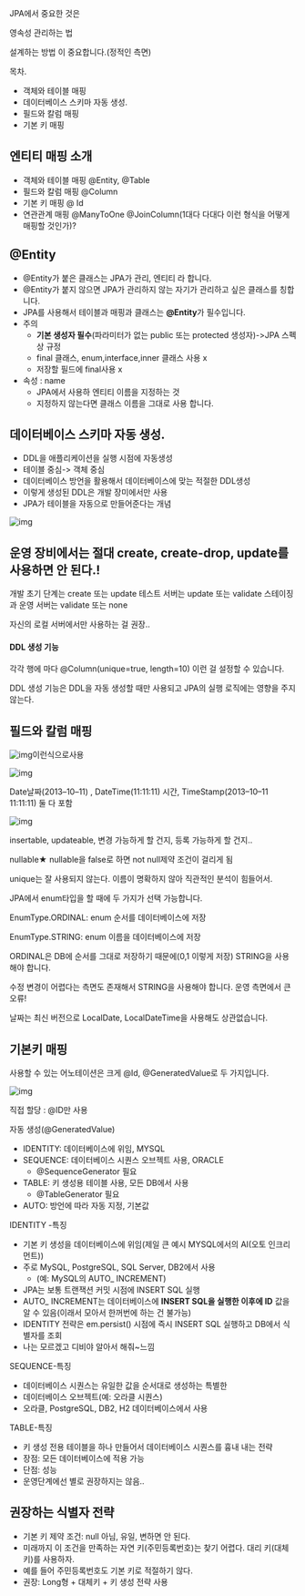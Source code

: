 JPA에서 중요한 것은 

영속성 관리하는 법

설계하는 방법 이 중요합니다.(정적인 측면)



목차.

- 객체와 테이블 매핑
- 데이터베이스 스키마 자동 생성.
- 필드와 칼럼 매핑
- 기본 키 매핑



## 엔티티 매핑 소개

- 객체와 테이블 매핑 @Entity, @Table
- 필드와 칼럼 매핑 @Column
- 기본 키 매핑 @ Id
- 연관관계 매핑 @ManyToOne @JoinColumn(1대다 다대다 이런 형식을 어떻게 매핑할 것인가)?



## @Entity

- @Entity가 붙은 클래스는 JPA가 관리, 엔티티 라 합니다.
- @Entity가 붙지 않으면 JPA가 관리하지 않는 자기가 관리하고 싶은 클래스를 칭합니다.
- JPA를 사용해서 테이블과 매핑과 클래스는 **@Entity**가 필수입니다.
- 주의
  - **기본 생성자 필수**(파라미터가 없는 public 또는 protected 생성자)->JPA 스펙상 규정
  - final 클래스, enum,interface,inner 클래스 사용 x 
  - 저장할 필드에 final사용 x
- 속성 : name
  - JPA에서 사용하 엔티티 이름을 지정하는 것
  - 지정하지 않는다면 클래스 이름을 그대로 사용 합니다.

##  

## 데이터베이스 스키마 자동 생성.

- DDL을 애플리케이션을 실행 시점에 자동생성
- 테이블 중심-> 객체 중심
- 데이터베이스 방언을 활용해서 데이터베이스에 맞는 적절한 DDL생성
- 이렇게 생성된 DDL은 개발 장미에서만 사용
- JPA가 테이블을 자동으로 만들어준다는 개념

![img](https://blog.kakaocdn.net/dn/l99OR/btrmNnF91cJ/2AHKqP24CoL4UjU30rIL4k/img.png)

## **운영 장비에서는 절대 create, create-drop, update를 사용하면 안 된다.!**

개발 초기 단계는 create 또는 update
테스트 서버는 update 또는 validate
스테이징과 운영 서버는 validate 또는 none

자신의 로컬 서버에서만 사용하는 걸 권장..



#### DDL 생성 기능

각각 행에 마다 @Column(unique=true, length=10) 이런 걸 설정할 수 있습니다.

DDL 생성 기능은 DDL을 자동 생성할 때만 사용되고 JPA의 실행 로직에는 영향을 주지 않는다.





## **필드와 칼럼 매핑**

![img](https://blog.kakaocdn.net/dn/cune0f/btrmQ4sCv5d/SGJghkFPSDJmwYAEn1PHI1/img.png)이런식으로사용

![img](https://blog.kakaocdn.net/dn/cyfLa0/btrmKZ0qiDs/K3EzbbdJYu93LxDxOcEqw1/img.png)

Date날짜(2013–10–11) , DateTime(11:11:11) 시간, TimeStamp(2013–10–11 11:11:11) 둘 다 포함

![img](https://blog.kakaocdn.net/dn/MaHfJ/btrmKC5qHzq/68Em6yH8yjKBDBpz74JKNK/img.png)

insertable, updateable, 변경 가능하게 할 건지, 등록 가능하게 할 건지..

nullable★ nullable을 false로 하면 not null제약 조건이 걸리게 됨 

unique는 잘 사용되지 않는다. 이름이 명확하지 않아 직관적인 분석이 힘들어서.



JPA에서 enum타입을 할 때에 두 가지가 선택 가능합니다.

EnumType.ORDINAL: enum 순서를 데이터베이스에 저장

EnumType.STRING: enum 이름을 데이터베이스에 저장

ORDINAL은 DB에 순서를 그대로 저장하기 때문에(0,1 이렇게 저장) STRING을 사용해야 합니다.

수정 변경이 어렵다는 측면도 존재해서 STRING을 사용해야 합니다. 운영 측면에서 큰 오류!



날짜는 최신 버전으로 LocalDate, LocalDateTime을 사용해도 상관없습니다.



## **기본키 매핑**

사용할 수 있는 어노테이션은 크게 @Id, @GeneratedValue로 두 가지입니다.

![img](https://blog.kakaocdn.net/dn/ySHgp/btrmQ4zwcvj/rFjowt6gcv6y6hrXRPPotK/img.png)

직접 할당 : @ID만 사용

자동 생성(@GeneratedValue)

- IDENTITY: 데이터베이스에 위임, MYSQL
- SEQUENCE: 데이터베이스 시퀀스 오브젝트 사용, ORACLE
  - @SequenceGenerator 필요
- TABLE: 키 생성용 테이블 사용, 모든 DB에서 사용
  - @TableGenerator 필요
- AUTO: 방언에 따라 자동 지정, 기본값





IDENTITY -특징

- 기본 키 생성을 데이터베이스에 위임(제일 큰 예시 MYSQL에서의 AI(오토 인크리먼트))
- 주로 MySQL, PostgreSQL, SQL Server, DB2에서 사용
  - (예: MySQL의 AUTO_ INCREMENT)
- JPA는 보통 트랜잭션 커밋 시점에 INSERT SQL 실행
- AUTO_ INCREMENT는 데이터베이스에 **INSERT SQL을 실행한 이후에 ID** 값을 알 수 있음(이래서 모아서 한꺼번에 하는 건 불가능)
- IDENTITY 전략은 em.persist() 시점에 즉시 INSERT SQL 실행하고 DB에서 식별자를 조회
- 나는 모르겠고 디비야 알아서 해줘~느낌

SEQUENCE-특징

- 데이터베이스 시퀀스는 유일한 값을 순서대로 생성하는 특별한
- 데이터베이스 오브젝트(예: 오라클 시퀀스)
- 오라클, PostgreSQL, DB2, H2 데이터베이스에서 사용

TABLE-특징

- 키 생성 전용 테이블을 하나 만들어서 데이터베이스 시퀀스를 흉내 내는 전략
- 장점: 모든 데이터베이스에 적용 가능
- 단점: 성능
- 운영단계에선 별로 권장하지는 않음..

## **권장하는 식별자 전략**

- 기본 키 제약 조건: null 아님, 유일, 변하면 안 된다.
- 미래까지 이 조건을 만족하는 자연 키(주민등록번호)는 찾기 어렵다. 대리 키(대체키)를 사용하자.
- 예를 들어 주민등록번호도 기본 키로 적절하기 않다.
- 권장: Long형 + 대체키 + 키 생성 전략 사용